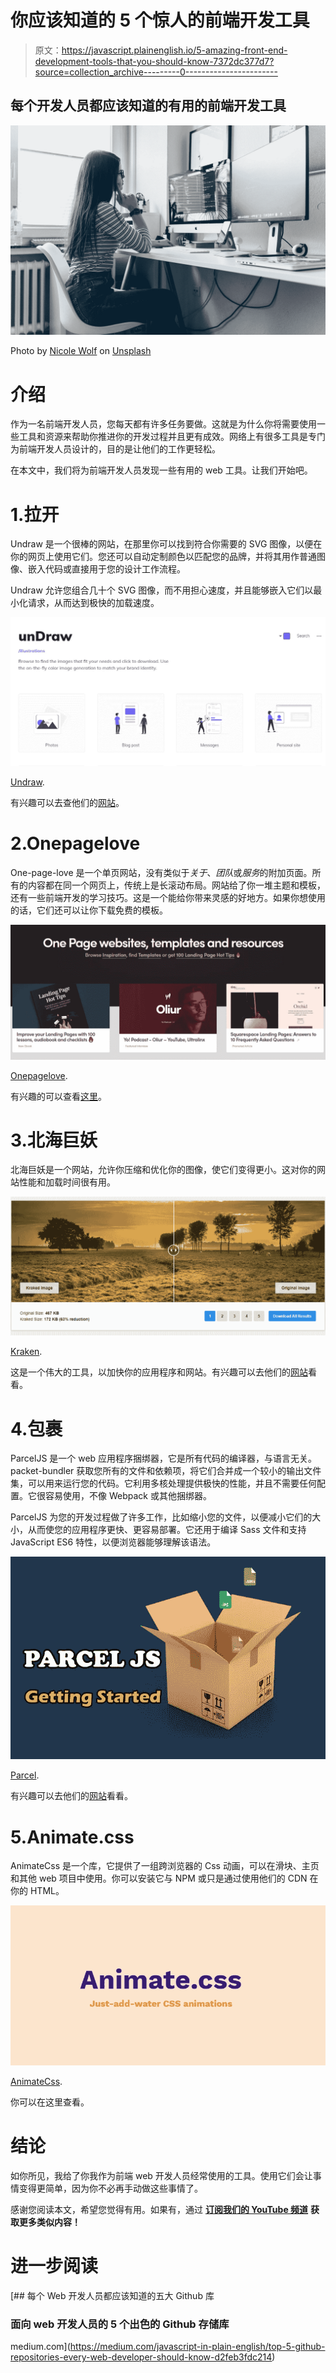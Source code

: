 # 你应该知道的 5 个惊人的前端开发工具

> 原文：<https://javascript.plainenglish.io/5-amazing-front-end-development-tools-that-you-should-know-7372dc377d7?source=collection_archive---------0----------------------->

## 每个开发人员都应该知道的有用的前端开发工具

![](img/07a05d9081fa4051c2799ab6f06f1ac0.png)

Photo by [Nicole Wolf](https://unsplash.com/@joeel56?utm_source=medium&utm_medium=referral) on [Unsplash](https://unsplash.com?utm_source=medium&utm_medium=referral)

# 介绍

作为一名前端开发人员，您每天都有许多任务要做。这就是为什么你将需要使用一些工具和资源来帮助你推进你的开发过程并且更有成效。网络上有很多工具是专门为前端开发人员设计的，目的是让他们的工作更轻松。

在本文中，我们将为前端开发人员发现一些有用的 web 工具。让我们开始吧。

# 1.拉开

Undraw 是一个很棒的网站，在那里你可以找到符合你需要的 SVG 图像，以便在你的网页上使用它们。您还可以自动定制颜色以匹配您的品牌，并将其用作普通图像、嵌入代码或直接用于您的设计工作流程。

Undraw 允许您组合几十个 SVG 图像，而不用担心速度，并且能够嵌入它们以最小化请求，从而达到极快的加载速度。

![](img/4cd5f443d89957cd93031366d80c46ef.png)

[Undraw](https://undraw.co/illustrations).

有兴趣可以去查他们的[网站](https://undraw.co/illustrations)。

# 2.Onepagelove

One-page-love 是一个单页网站，没有类似于*关于*、*团队*或*服务*的附加页面。所有的内容都在同一个网页上，传统上是长滚动布局。网站给了你一堆主题和模板，还有一些前端开发的学习技巧。这是一个能给你带来灵感的好地方。如果你想使用的话，它们还可以让你下载免费的模板。

![](img/df97f573f36fc343118986c6769c6e56.png)

[Onepagelove](https://onepagelove.com/).

有兴趣的可以查看[这里](https://onepagelove.com/)。

# 3.北海巨妖

北海巨妖是一个网站，允许你压缩和优化你的图像，使它们变得更小。这对你的网站性能和加载时间很有用。

![](img/cb0127c8ce03faecf1af8609834c34bc.png)

[Kraken](https://kraken.io/).

这是一个伟大的工具，以加快你的应用程序和网站。有兴趣可以去他们的[网站](https://kraken.io/)看看。

# 4.包裹

ParcelJS 是一个 web 应用程序捆绑器，它是所有代码的编译器，与语言无关。packet-bundler 获取您所有的文件和依赖项，将它们合并成一个较小的输出文件集，可以用来运行您的代码。它利用多核处理提供极快的性能，并且不需要任何配置。它很容易使用，不像 Webpack 或其他捆绑器。

ParcelJS 为您的开发过程做了许多工作，比如缩小您的文件，以便减小它们的大小，从而使您的应用程序更快、更容易部署。它还用于编译 Sass 文件和支持 JavaScript ES6 特性，以便浏览器能够理解该语法。

![](img/85aaec209139b1065e744031bab9c796.png)

[Parcel](https://parceljs.org/).

有兴趣可以去他们的[网站](https://parceljs.org/)看看。

# 5.Animate.css

AnimateCss 是一个库，它提供了一组跨浏览器的 Css 动画，可以在滑块、主页和其他 web 项目中使用。你可以安装它与 NPM 或只是通过使用他们的 CDN 在你的 HTML。

![](img/83814e9192e14052ebc6e0768680a994.png)

[AnimateCss](https://animate.style/).

你可以在这里查看。

# 结论

如你所见，我给了你我作为前端 web 开发人员经常使用的工具。使用它们会让事情变得更简单，因为你不必再手动做这些事情了。

感谢您阅读本文，希望您觉得有用。如果有，通过 [**订阅我们的 YouTube 频道**](https://www.youtube.com/channel/UCtipWUghju290NWcn8jhyAw?sub_confirmation=true) **获取更多类似内容！**

# 进一步阅读

[](https://medium.com/javascript-in-plain-english/top-5-github-repositories-every-web-developer-should-know-d2feb3fdc214) [## 每个 Web 开发人员都应该知道的五大 Github 库

### 面向 web 开发人员的 5 个出色的 Github 存储库

medium.com](https://medium.com/javascript-in-plain-english/top-5-github-repositories-every-web-developer-should-know-d2feb3fdc214)